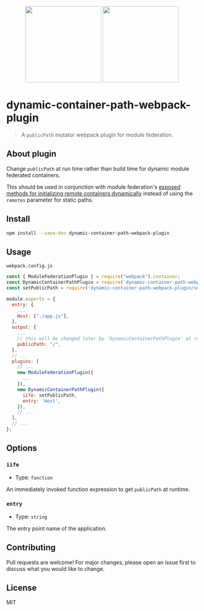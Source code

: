 <div align="center">
  <a href="https://avatars.githubusercontent.com/u/61727377?s=200&amp;v=4"><img width="200" height="200" src="https://avatars.githubusercontent.com/u/61727377?s=200&amp;v=4"></a>
  <a href="https://webpack.js.org/assets/icon-square-big.svg"><img width="200" height="200" src="https://webpack.js.org/assets/icon-square-big.svg"></a>
</div>

# dynamic-container-path-webpack-plugin

> A `publicPath` mutator webpack plugin for module federation.

## About plugin

Change `publicPath` at run time rather than build time for dynamic module federated containers.

This should be used in conjunction with module federation's [exposed methods for initializing remote containers dynamically](https://webpack.js.org/concepts/module-federation/#dynamic-remote-containers) instead of using the `remotes` parameter for static paths.

## Install

```bash
npm install --save-dev dynamic-container-path-webpack-plugin
```

## Usage

`webpack.config.js`

```js
const { ModuleFederationPlugin } = require("webpack").container;
const DynamicContainerPathPlugin = require('dynamic-container-path-webpack-plugin');
const setPublicPath = require('dynamic-container-path-webpack-plugin/set-path');

module.exports = {
  entry: {
    ...
    Host: ["./app.js"],
  },
  output: {
    ...
    // this will be changed later by 'DynamicContainerPathPlugin' at runtime
    publicPath: "/",
  },
  // ...
  plugins: [
    // ...
    new ModuleFederationPlugin({
      ...
    }),
    new DynamicContainerPathPlugin({
      iife: setPublicPath,
      entry: 'Host',
    }),
    // ...
  ],
  // ...
};
```

## Options

### `iife`

- Type: `function`

An immediately invoked function expression to get `publicPath` at runtime.

### `entry`

- Type: `string`

The entry point name of the application.

## Contributing

Pull requests are welcome! For major changes, please open an issue first to discuss what you would like to change.

## License

MIT

